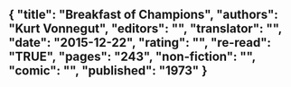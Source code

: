 {
 "title": "Breakfast of Champions",
 "authors": "Kurt Vonnegut",
 "editors": "",
 "translator": "",
 "date": "2015-12-22",
 "rating": "",
 "re-read": "TRUE",
 "pages": "243",
 "non-fiction": "",
 "comic": "",
 "published": "1973"
}
---


